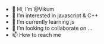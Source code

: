 - 👋 Hi, I’m @Vikum
- 👀 I’m interested in javascript & C++
- 🌱 I’m currently learning js
- 💞️ I’m looking to collaborate on ...
- 📫 How to reach me 

<!---
xlongmarch/xlongmarch is a ✨ special ✨ repository because its `README.md` (this file) appears on your GitHub profile.
You can click the Preview link to take a look at your changes.
--->
